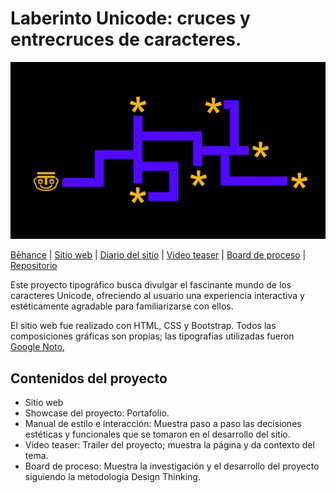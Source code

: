 # Laberinto Unicode: cruces y entrecruces de caracteres. 

<img src="https://github.com/sofiacastaneda/laberinto_unicode/blob/main/assets_readme/mapa.png" width="650">

[Bēhance](https://www.behance.net/gallery/109303133/Pipeta-Asistente-de-experimentos-visuales-y-sonoros) | [Sitio web](https://editor.p5js.org/sofiasofia/full/buOC_qbWx) | [Diario del sitio](https://editor.p5js.org/sofiasofia/full/0aRWkLWRB) | [Video teaser](https://sofiacastaneda.github.io/pipeta/galeria.html) | [Board de proceso](https://miro.com/app/board/o9J_lB1mGm8=/) | [Repositorio](https://github.com/sofiacastaneda/laberinto_unicode)

Este proyecto tipográfico busca divulgar el fascinante mundo de los caracteres Unicode, ofreciendo al usuario una experiencia interactiva y estéticamente agradable para familiarizarse con ellos. 

El sitio web fue realizado con HTML, CSS y Bootstrap. Todos las composiciones gráficas son propias; las tipografías utilizadas fueron [Google Noto](https://www.google.com/get/noto/), 


## Contenidos del proyecto

* Sitio web
* Showcase del proyecto: Portafolio.
* Manual de estilo e interacción: Muestra paso a paso las decisiones estéticas y funcionales que se tomaron en el desarrollo del sitio.
* Video teaser: Trailer del proyecto; muestra la página y da contexto del tema. 
* Board de proceso: Muestra la investigación y el desarrollo del proyecto siguiendo la metodología Design Thinking. 

